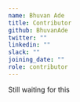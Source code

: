 ```yaml
---
name: Bhuvan Ade
title: Contributor
github: BhuvanAde
twitter: ""
linkedin: ""
slack: ""
joining_date: ""
role: contributor
---
```


Still waiting for this
